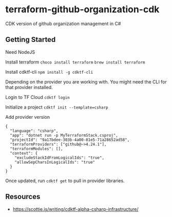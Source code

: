 # terraform-github-organization-cdk
CDK version of github organization management in C#

## Getting Started

Need NodeJS 

Install terraform
`choco install terraform`
`brew install terraform`

Install cdktf-cli
`npm install -g cdktf-cli`

Depending on the provider you are working with. You might need the CLI for that provider installed.

Login to TF Cloud
`cdktf login`

Initialize a project
`cdktf init --template=csharp`

Add provider version
```hcl
{
  "language": "csharp",
  "app": "dotnet run -p MyTerraformStack.csproj",
  "projectId": "9a17bdee-303b-4a00-81e5-71a28652ad58",
  "terraformProviders": ["github@~>4.24.1"],
  "terraformModules": [],
  "context": {
    "excludeStackIdFromLogicalIds": "true",
    "allowSepCharsInLogicalIds": "true"
  }
}
```

Once updated, run `cdktf get` to pull in provider libraries.

## Resources
- https://scottie.is/writing/cdktf-alpha-csharp-infrastructure/